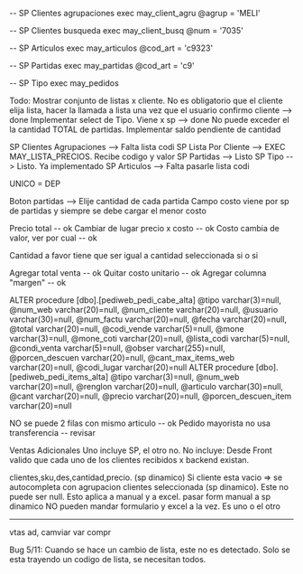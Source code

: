 -- SP Clientes agrupaciones
exec may_client_agru @agrup = 'MELI' 

-- SP Clientes busqueda
exec may_client_busq @num = '7035'


 -- SP Articulos
exec may_articulos @cod_art = 'c9323'


-- SP Partidas
exec may_partidas @cod_art = 'c9'

-- SP Tipo
exec may_pedidos

Todo: 
Mostrar conjunto de listas x cliente. No es obligatorio que el cliente elija lista, hacer la llamada a lista una vez que el usuario confirmo cliente --> done
Implementar select de Tipo. Viene x sp --> done
No puede exceder el la cantidad TOTAL de partidas. Implementar saldo pendiente de cantidad


SP Clientes Agrupaciones --> Falta lista codi
SP Lista Por Cliente --> EXEC MAY_LISTA_PRECIOS. Recibe codigo y valor
SP Partidas --> Listo
SP Tipo --> Listo. Ya implementado
SP Articulos --> Falta pasarle lista codi

UNICO = DEP

Boton partidas --> Elije cantidad de cada partida
Campo costo viene por sp de partidas y siempre se debe cargar el menor costo


Precio total -- ok
Cambiar de lugar precio x costo -- ok
Costo cambia de valor, ver por cual -- ok

Cantidad a favor tiene que ser igual a cantidad seleccionada si o si

Agregar total venta -- ok
Quitar costo unitario -- ok
Agregar columna "margen" -- ok

ALTER procedure [dbo].[pediweb_pedi_cabe_alta]
@tipo varchar(3)=null,
@num_web varchar(20)=null,
@num_cliente varchar(20)=null,
@usuario varchar(30)=null,
@num_factu varchar(20)=null,
@fecha varchar(20)=null,
@total varchar(20)=null,
@codi_vende varchar(5)=null,
@mone varchar(3)=null,
@mone_coti varchar(20)=null,
@lista_codi varchar(5)=null,
@condi_venta varchar(5)=null,
@obser varchar(255)=null,
@porcen_descuen varchar(20)=null,
@cant_max_items_web varchar(20)=null,
@codi_lugar varchar(20)=null
ALTER procedure [dbo].[pediweb_pedi_items_alta]
@tipo varchar(3)=null,
@num_web varchar(20)=null,
@renglon varchar(20)=null,
@articulo varchar(30)=null,
@cant varchar(20)=null,
@precio varchar(20)=null,
@porcen_descuen_item varchar(20)=null

NO se puede 2 filas con mismo articulo -- ok
Pedido mayorista no usa transferencia -- revisar

Ventas Adicionales
Uno incluye SP, el otro no. 
No incluye: Desde Front valido que cada uno de los clientes recibidos x backend existan. 

clientes,sku,des,cantidad,precio. (sp dinamico)
Si cliente esta vacio => se autocompleta con agrupacion clientes seleccionada (sp dinamico). Este no puede ser null. Esto aplica a manual y a excel.
pasar form manual a sp dinamico
NO pueden mandar formulario y excel a la vez. Es uno o el otro

--- --- ---- 
vtas ad, camviar var compr

Bug 5/11: Cuando se hace un cambio de lista, este no es detectado. Solo se esta trayendo un codigo de lista, se necesitan todos. 